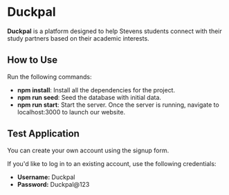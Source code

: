 # Duckpal

**Duckpal** is a platform designed to help Stevens students connect with their study partners based on their academic interests.

## How to Use
Run the following commands:
- **npm install**: Install all the dependencies for the project.
- **npm run seed**: Seed the database with initial data.
- **npm run start**: Start the server.
Once the server is running, navigate to localhost:3000 to launch our website.

## Test Application

You can create your own account using the signup form.

If you'd like to log in to an existing account, use the following credentials:
- **Username:** Duckpal
- **Password:** Duckpal@123
